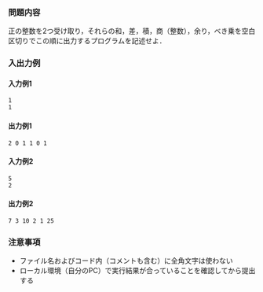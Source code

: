 ### 問題内容
正の整数を2つ受け取り，それらの和，差，積，商（整数），余り，べき乗を空白区切りでこの順に出力するプログラムを記述せよ．


### 入出力例
#### 入力例1
```
1
1
```

#### 出力例1
```
2 0 1 1 0 1
```

#### 入力例2
```
5
2
```
#### 出力例2
```
7 3 10 2 1 25
```


### 注意事項

- ファイル名およびコード内（コメントも含む）に全角文字は使わない  
- ローカル環境（自分のPC）で実行結果が合っていることを確認してから提出する

